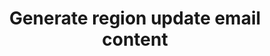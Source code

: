 ---
layout: tools/new-notify--regions
title: "Generate region update email content"
excerpt: "Select posts and events to populate a GOV.UK Notify template."
permalink: /tools/new/notify/regions
redirect_from:
- /new-notify-region
---